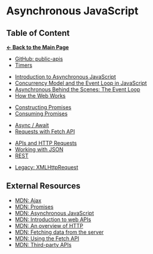 # Asynchronous JavaScript

## Table of Content

[**&larr; Back to the Main Page**](./../README.md)

- [GitHub: public-apis](https://github.com/public-apis/public-apis)
- [Timers](./timers.md)

<div></div>

- [Introduction to Asynchronous JavaScript](./intro-async.md)
- [Concurrency Model and the Event Loop in JavaScript](./concurrency.md)
- [Asynchronous Behind the Scenes: The Event Loop](./event-loop.md)
- [How the Web Works](how-web-works.md)

<div></div>

- [Constructing Promises](./creating-promises.md)
- [Consuming Promises](./consuming-promises.md)

<div></div>

- [Async / Await](./async-await.md)
- [Requests with Fetch API]()

<div></div>

- [APIs and HTTP Requests](./apis-http.md)
- [Working with JSON](./json.md)
- [REST](./rest.md)

<div></div>

- [Legacy: XMLHttpRequest](./xmlhttprequest.md)

<div></div>

## External Resources

- [MDN: Ajax](https://developer.mozilla.org/en-US/docs/Web/Guide/AJAX)
- [MDN: Promises](https://developer.mozilla.org/en-US/docs/Learn/JavaScript/Asynchronous/Promises)
- [MDN: Asynchronous JavaScript](https://developer.mozilla.org/en-US/docs/Learn/JavaScript/Asynchronous)
- [MDN: Introduction to web APIs](https://developer.mozilla.org/en-US/docs/Learn/JavaScript/Client-side_web_APIs/Introduction)
- [MDN: An overview of HTTP](https://developer.mozilla.org/en-US/docs/Web/HTTP/Overview)
- [MDN: Fetching data from the server](https://developer.mozilla.org/en-US/docs/Learn/JavaScript/Client-side_web_APIs/Fetching_data)
- [MDN: Using the Fetch API](https://developer.mozilla.org/en-US/docs/Web/API/Fetch_API/Using_Fetch)
- [MDN: Third-party APIs](https://developer.mozilla.org/en-US/docs/Learn/JavaScript/Client-side_web_APIs/Third_party_APIs)
